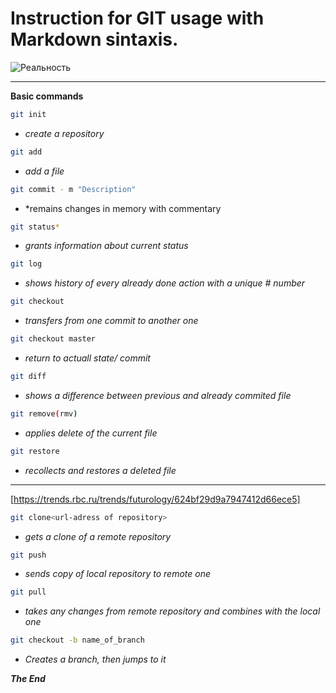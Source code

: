 # Instruction for GIT usage with Markdown sintaxis.

![Реальность](https://www.meme-arsenal.com/memes/e4375624e00fb1423e1e4c7a0c07d03b.jpg "Harsh") 

---
**Basic commands**
```sh 
git init
```
- *create a repository*

```sh
git add
```
- *add a file*
```sh
git commit - m "Description"
```
* *remains changes in memory with commentary
```sh
git status*
```
* *grants information about current status*
```sh
git log
```
* *shows history of every already done action with a unique # number*
```sh
git checkout
```
* *transfers from one commit to another one*
```sh
git checkout master
```
* *return to actuall state/ commit*
```sh
git diff
```
* *shows a difference between previous and already commited file*
```sh
git remove(rmv)
```
* *applies delete of the current file*
```sh
git restore
```
* *recollects and restores a deleted file*
---

[https://trends.rbc.ru/trends/futurology/624bf29d9a7947412d66ece5]

```sh
git clone<url-adress of repository>
```
* *gets a clone of a remote repository*

```sh
git push
```
* *sends copy of local repository to remote one*

```sh
git pull
```
* *takes any changes from remote repository and combines with the local one*

```sh
git checkout -b name_of_branch
```
* *Creates a branch, then jumps to it*


***The End***

